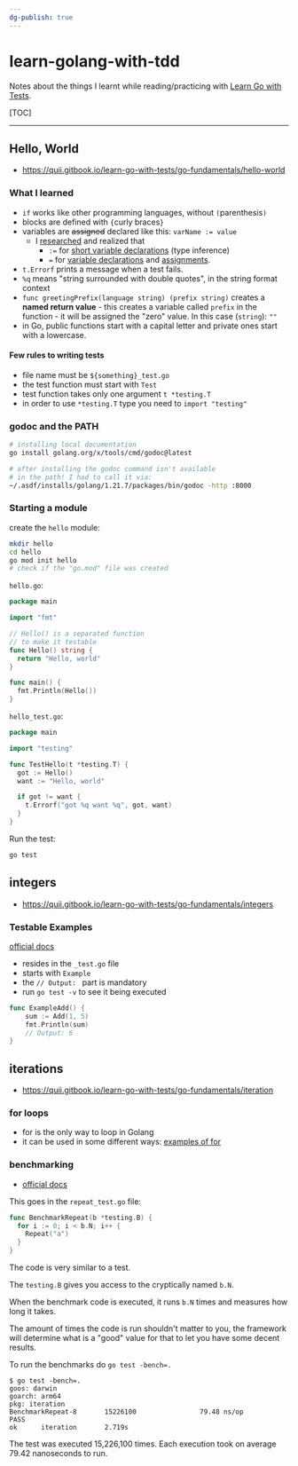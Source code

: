 ```yaml
---
dg-publish: true
---
```

# learn-golang-with-tdd

Notes about the things I learnt while reading/practicing with [Learn Go with Tests](https://quii.gitbook.io/learn-go-with-tests).

[TOC]

---


## Hello, World

- <https://quii.gitbook.io/learn-go-with-tests/go-fundamentals/hello-world>

### What I learned

- `if` works like other programming languages, without `(`parenthesis`)`
- blocks are defined with `{`curly braces`}`
- variables are ~~assigned~~ declared like this: `varName := value`
    - I [researched](https://stackoverflow.com/a/36513229/6354514) and realized that
        - ` := ` for [short variable declarations](https://go.dev/ref/spec#Short_variable_declarations) (type inference)
        - ` = ` for [variable declarations](https://go.dev/ref/spec#Variable_declarations) and [assignments](https://go.dev/ref/spec#Assignment_statements).
- `t.Errorf` prints a message when a test fails.
- `%q` means "string surrounded with double quotes", in the string format context
- `func greetingPrefix(language string) (prefix string)` creates a **named return value**
      - this creates a variable called `prefix` in the function
          - it will be assigned the "zero" value. In this case (`string`): `""`
- in Go, public functions start with a capital letter and private ones start with a lowercase.

#### Few rules to writing tests

- file name must be `${something}_test.go`
- the test function must start with `Test`
- test function takes only one argument `t *testing.T`
- in order to use `*testing.T` type you need to `import "testing"`


### godoc and the PATH

```bash
# installing local documentation
go install golang.org/x/tools/cmd/godoc@latest

# after installing the godoc command isn't available
# in the path! I had to call it via:
~/.asdf/installs/golang/1.21.7/packages/bin/godoc -http :8000
```


### Starting a module

create the `hello` module:
```bash
mkdir hello
cd hello
go mod init hello
# check if the "go.mod" file was created
```

`hello.go`:
```go
package main

import "fmt"

// Hello() is a separated function
// to make it testable
func Hello() string {
  return "Hello, world"
}

func main() {
  fmt.Println(Hello())
}
```

`hello_test.go`:
```go
package main

import "testing"

func TestHello(t *testing.T) {
  got := Hello()
  want := "Hello, world"

  if got != want {
    t.Errorf("got %q want %q", got, want)
  }
}
```

Run the test:
```bash
go test
```



## integers

- https://quii.gitbook.io/learn-go-with-tests/go-fundamentals/integers

### Testable Examples

[official docs](https://go.dev/blog/examples)

- resides in the `_test.go` file
- starts with `Example`
- the `// Output: ` part is mandatory
- run `go test -v` to see it being executed

```go
func ExampleAdd() {
	sum := Add(1, 5)
	fmt.Println(sum)
	// Output: 6
}
```


## iterations

- <https://quii.gitbook.io/learn-go-with-tests/go-fundamentals/iteration>

### for loops

- for is the only way to loop in Golang
- it can be used in some different ways: [examples of for](https://gobyexample.com/for)

### benchmarking

- [official docs](https://pkg.go.dev/testing#hdr-Benchmarks)

This goes in the `repeat_test.go` file:
```go
func BenchmarkRepeat(b *testing.B) {
  for i := 0; i < b.N; i++ {
    Repeat("a")
  }
}
```

The code is very similar to a test.

The `testing.B` gives you access to the cryptically named `b.N`.

When the benchmark code is executed, it runs `b.N` times and measures how long it takes.

The amount of times the code is run shouldn't matter to you, the framework will determine what is a "good" value for that to let you have some decent results.

To run the benchmarks do `go test -bench=.`

```
$ go test -bench=.
goos: darwin
goarch: arm64
pkg: iteration
BenchmarkRepeat-8       15226100                79.48 ns/op
PASS
ok      iteration       2.719s
```

The test was executed 15,226,100 times. Each execution took on average 79.42 nanoseconds to run.


